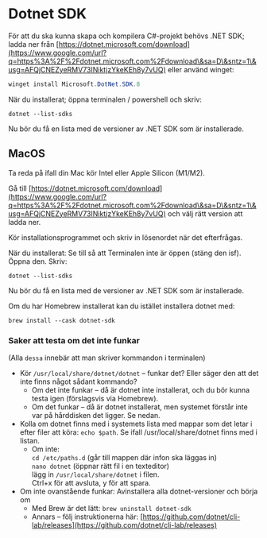 # Dotnet SDK

För att du ska kunna skapa och kompilera C#-projekt behövs .NET SDK; ladda ner från [https://dotnet.microsoft.com/download](https://www.google.com/url?q=https%3A%2F%2Fdotnet.microsoft.com%2Fdownload\&sa=D\&sntz=1\&usg=AFQjCNEZyeRMV73INiktjzYkeKEh8y7vUQ) eller använd winget:

```powershell
winget install Microsoft.DotNet.SDK.8
```

När du installerat; öppna terminalen / powershell och skriv:

```
dotnet --list-sdks
```

Nu bör du få en lista med de versioner av .NET SDK som är installerade.

## MacOS

Ta reda på ifall din Mac kör Intel eller Apple Silicon (M1/M2).

Gå till [https://dotnet.microsoft.com/download](https://www.google.com/url?q=https%3A%2F%2Fdotnet.microsoft.com%2Fdownload\&sa=D\&sntz=1\&usg=AFQjCNEZyeRMV73INiktjzYkeKEh8y7vUQ) och välj rätt version att ladda ner.

Kör installationsprogrammet och skriv in lösenordet när det efterfrågas.

När du installerat: Se till så att Terminalen inte är öppen (stäng den isf). Öppna den. Skriv:

```
dotnet --list-sdks
```

Nu bör du få en lista med de versioner av .NET SDK som är installerade.

Om du har Homebrew installerat kan du istället installera dotnet med:

```
brew install --cask dotnet-sdk
```

### Saker att testa om det inte funkar

(Alla `dessa` innebär att man skriver kommandon i terminalen)

* Kör `/usr/local/share/dotnet/dotnet` – funkar det? Eller säger den att det inte finns något sådant kommando?
  * Om det inte funkar – då är dotnet inte installerat, och du bör kunna testa igen (förslagsvis via Homebrew).
  * Om det funkar – då är dotnet installerat, men systemet förstår inte var på hårddisken det ligger. Se nedan.
* Kolla om dotnet finns med i systemets lista med mappar som det letar i efter filer att köra: `echo $path`. Se ifall /usr/local/share/dotnet finns med i listan.
  * Om inte: \
    `cd /etc/paths.d` (går till mappen där infon ska läggas in)\
    `nano dotnet` (öppnar rätt fil i en texteditor)\
    lägg in `/usr/local/share/dotnet` i filen.\
    Ctrl+x för att avsluta, y för att spara.
* Om inte ovanstående funkar: Avinstallera alla dotnet-versioner och börja om
  * Med Brew är det lätt: `brew uninstall dotnet-sdk`
  * Annars – följ instruktionerna här: [https://github.com/dotnet/cli-lab/releases](https://github.com/dotnet/cli-lab/releases)

